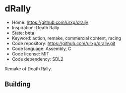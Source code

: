 # dRally

- Home: https://github.com/urxp/drally
- Inspiration: Death Rally
- State: beta
- Keyword: action, remake, commercial content, racing
- Code repository: https://github.com/urxp/drally.git
- Code language: Assembly, C
- Code license: MIT
- Code dependency: SDL2

Remake of Death Rally.

## Building
